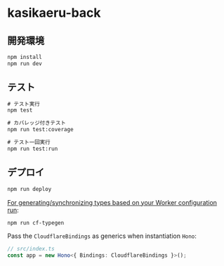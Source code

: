 # kasikaeru-back

## 開発環境

```txt
npm install
npm run dev
```

## テスト

```txt
# テスト実行
npm test

# カバレッジ付きテスト
npm run test:coverage

# テスト一回実行
npm run test:run
```

## デプロイ

```txt
npm run deploy
```

[For generating/synchronizing types based on your Worker configuration run](https://developers.cloudflare.com/workers/wrangler/commands/#types):

```txt
npm run cf-typegen
```

Pass the `CloudflareBindings` as generics when instantiation `Hono`:

```ts
// src/index.ts
const app = new Hono<{ Bindings: CloudflareBindings }>();
```
